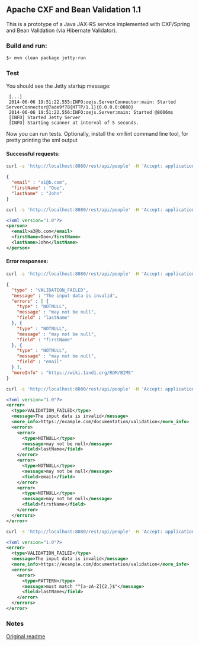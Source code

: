 ## Apache CXF and Bean Validation 1.1

This is a prototype of a Java JAX-RS service implemented with CXF/Spring and Bean Validation (via Hibernate Validator).

### Build and run:
```bash
$> mvn clean package jetty:run
```

### Test

You should see the Jetty startup message:
```
 [...]
 2014-06-06 19:51:22.555:INFO:oejs.ServerConnector:main: Started ServerConnector@7ade9f78{HTTP/1.1}{0.0.0.0:8080}
 2014-06-06 19:51:22.556:INFO:oejs.Server:main: Started @8006ms
 [INFO] Started Jetty Server
 [INFO] Starting scanner at interval of 5 seconds.
```

Now you can run tests. Optionally, install the xmllint command line tool, for pretty printing the xml output

#### Successful requests:
```bash
curl -s 'http://localhost:8080/rest/api/people' -H 'Accept: application/json' -H 'Content-Type: application/json' -X POST -d '{"email":"a1@b.com", "firstName": "Doe", "lastName": "John"}'
```
```json
{
  "email" : "a1@b.com",
  "firstName" : "Doe",
  "lastName" : "John"
}
```

```bash
curl -s 'http://localhost:8080/rest/api/people' -H 'Accept: application/xml' -H 'Content-Type: application/json' -X POST -d '{"email":"a2@b.com", "firstName": "Doe", "lastName": "John"}' | xmllint --format -
```
```xml
<?xml version="1.0"?>
<person>
  <email>a3@b.com</email>
  <firstName>Doe</firstName>
  <lastName>John</lastName>
</person>
```

#### Error responses:

```bash
curl -s 'http://localhost:8080/rest/api/people' -H 'Accept: application/json' -H 'Content-Type: application/json' -X POST -d '{}'
```
```json
{
  "type" : "VALIDATION_FAILED",
  "message" : "The input data is invalid",
  "errors" : [ {
    "type" : "NOTNULL",
    "message" : "may not be null",
    "field" : "lastName"
  }, {
    "type" : "NOTNULL",
    "message" : "may not be null",
    "field" : "firstName"
  }, {
    "type" : "NOTNULL",
    "message" : "may not be null",
    "field" : "email"
  } ],
  "moreInfo" : "https://wiki.1and1.org/ROM/BIMS"
}
```

```bash
curl -s 'http://localhost:8080/rest/api/people' -H 'Accept: application/xml' -H 'Content-Type: application/json' -X POST -d '{}' | xmllint --format -
```
```xml
<?xml version="1.0"?>
<error>
  <type>VALIDATION_FAILED</type>
  <message>The input data is invalid</message>
  <more_info>https://example.com/documentation/validation</more_info>
  <errors>
    <error>
      <type>NOTNULL</type>
      <message>may not be null</message>
      <field>lastName</field>
    </error>
    <error>
      <type>NOTNULL</type>
      <message>may not be null</message>
      <field>email</field>
    </error>
    <error>
      <type>NOTNULL</type>
      <message>may not be null</message>
      <field>firstName</field>
    </error>
  </errors>
</error>
```

```bash
curl -s 'http://localhost:8080/rest/api/people' -H 'Accept: application/xml' -H 'Content-Type: application/json' -X POST -d '{"email":"a3@b.com", "firstName": "Doe", "lastName": "J"}' | xmllint --format -
```
```xml
<?xml version="1.0"?>
<error>
  <type>VALIDATION_FAILED</type>
  <message>The input data is invalid</message>
  <more_info>https://example.com/documentation/validation</more_info>
  <errors>
    <error>
      <type>PATTERN</type>
      <message>must match "^[a-zA-Z]{2,}$"</message>
      <field>lastName</field>
    </error>
  </errors>
</error>
```

### Notes
[Original readme](OLD-README.md)